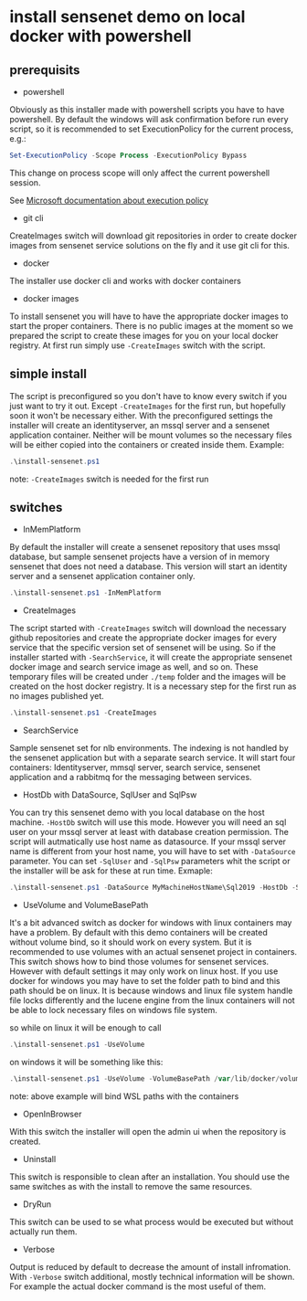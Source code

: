 # install sensenet demo on local docker with powershell

## prerequisits

- powershell 

Obviously as this installer made with powershell scripts you have to have powershell.
By default the windows will ask confirmation before run every script, so it is recommended to set ExecutionPolicy for the current process, e.g.:
```powershell
Set-ExecutionPolicy -Scope Process -ExecutionPolicy Bypass 
```
This change on process scope will only affect the current powershell session.

See  [Microsoft documentation about execution policy](https://learn.microsoft.com/en-us/powershell/module/microsoft.powershell.security/set-executionpolicy?view=powershell-7.3#example-6-set-the-execution-policy-for-the-current-powershell-session)
	
- git cli

CreateImages switch will download git repositories in order to create docker images from sensenet service solutions on the fly and it use git cli for this.

- docker 

The installer use docker cli and works with docker containers

- docker images

To install sensenet you will have to have the appropriate docker images to start the proper containers. There is no public images at the moment so we prepared the script to create these images for you on your local docker registry. At first run simply use `-CreateImages` switch with the script.

## simple install

The script is preconfigured so you don't have to know every switch if you just want to try it out. Except `-CreateImages` for the first run, but hopefully soon it won't be necessary either. With the preconfigured settings the installer will create an identityserver, an mssql server and a sensenet application container. Neither will be mount volumes so the necessary files will be either copied into the containers or created inside them. Example: 
```powershell
.\install-sensenet.ps1 
```
note: `-CreateImages` switch is needed for the first run

## switches

- InMemPlatform 

By default the installer will create a sensenet repository that uses mssql database, but sample sensenet projects have a version of in memory sensenet that does not need a database. This version will start an identity server and a sensenet application container only.
```powershell
.\install-sensenet.ps1 -InMemPlatform
```

- CreateImages

The script started with `-CreateImages` switch will download the necessary github repositories and create the appropriate docker images for every service that the specific version set of sensenet will be using. So if the installer started with `-SearchService`, it will create the appropriate sensenet docker image and search service image as well, and so on. These temporary files will be created under `./temp` folder and the images will be created on the host docker registry. It is a necessary step for the first run as no images published yet.
```powershell
.\install-sensenet.ps1 -CreateImages
```

- SearchService

Sample sensenet set for nlb environments. The indexing is not handled by the sensenet application but with a separate search service. It will start four containers: Identityserver, mmsql server, search service, sensenet application and a rabbitmq for the messaging between services.

- HostDb with DataSource, SqlUser and SqlPsw

You can try this sensenet demo with you local database on the host machine. `-HostDb` switch will use this mode. However you will need an sql user on your mssql server at least with database creation permission. The script will autmatically use host name as datasource. If your mssql server name is different from your host name, you will have to set with `-DataSource` parameter. You can set `-SqlUser` and `-SqlPsw` parameters whit the script or the installer will be ask for these at run time. Exmaple:
```powershell
.\install-sensenet.ps1 -DataSource MyMachineHostName\Sql2019 -HostDb -SqlUser testuserfordockerdemo -SqlPsw Ultr4Secur3P4ssw0rd 
```
- UseVolume and VolumeBasePath

It's a bit advanced switch as docker for windows with linux containers may have a problem. By default with this demo containers will be created without volume bind, so it should work on every system. But it is recommended to use volumes with an actual sensenet project in containers. This switch shows how to bind those volumes for sensenet services. However with default settings it may only work on linux host. If you use docker for windows you may have to set the folder path to bind and this path should be on linux. It is because windows and linux file system handle file locks differently and the lucene engine from the linux containers will not be able to lock necessary files on windows file system.

so while on linux it will be enough to call 
```powershell
.\install-sensenet.ps1 -UseVolume
```

on windows it will be something like this:
```powershell
.\install-sensenet.ps1 -UseVolume -VolumeBasePath /var/lib/docker/volumes
```
note: above example will bind WSL paths with the containers

- OpenInBrowser

With this switch the installer will open the admin ui when the repository is created.

- Uninstall

This switch is responsible to clean after an installation. You should use the same switches as with the install to remove the same resources.

- DryRun

This switch can be used to se what process would be executed but without actually run them.

- Verbose

Output is reduced by default to decrease the amount of install infromation. With `-Verbose` switch additional, mostly technical information will be shown. For example the actual docker command is the most useful of them.
